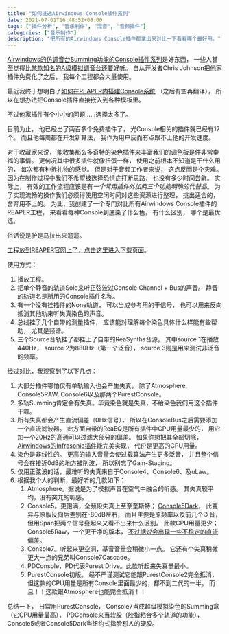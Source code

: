 ```yaml
---
title: "如何挑选Airwindows Console插件系列"
date: 2021-07-01T16:48:52+08:00
tags: ["插件分析", "音乐制作", "混音", "音频插件"]
categories: ["音乐制作"]
description: "把所有的Airwindows Console插件都拿出来对比一下看看哪个最好用。"
---
```


[Airwindows的仿调音台Summing功能的Console插件系列](http://www.airwindows.com/?s=console)是好东西，
一些人甚至觉得[比某款知名的A级模拟调音台还要好听](https://tapeop.com/reviews/gear/104/console-and-buss-colors-plug-ins/)。
自从开发者Chris Johnson把他家插件免费化了之后，
我每个工程都会大量使用。

最近我终于想明白了[如何在REAPER内搭建Console系统](https://forums.cockos.com/showpost.php?p=2449032&postcount=2)
（之后有空再翻译），
所以在想办法把Console插件直接嵌入到各种模板里。

不过他家插件有个小小的问题……选择太多了。

目前为止，
他已经出了两百多个免费插件了，
光Console相关的插件就已经有12个。
而且他每周都在开发新算法，
我作为用户反而有点跟不上他的开发速度。

对于收藏家来说，
能收集那么多奇特的染色插件来丰富我们的调色板是件非常幸福的事情。
更何况其中很多插件就像扭蛋一样，
使用之前根本不知道是干什么用的，
每次都有种拆礼物的感觉。
但是对于音频工作者来说，
这点反而是个灾难。
因为在制作过程中我们不希望被选择恐惧症打断思路，
也没有多少时间尝鲜。
实际上，
有效的工作流程应该是有*一个常用插件外加两三个功能明确的代替品*。
为了实现流畅的操作我们必须得使用空闲时间对这些资源进行整理，
挑出适合的，
舍弃用不上的。
为此，我创建了一个专门对比所有Airwindows Console插件的REAPER工程，
来看看每种Console到底染了什么色，
有什么区别，
哪个是最优选。

俗话说是驴是马拉出来遛遛。

[工程放到REAPER官网上了，点击这里进入下载页面](https://stash.reaper.fm/v/42335/aw%20Console%20Comparison.rpp)。

使用方式：

1. 播放工程。
2. 把单个静音的轨道Solo来听正弦波过Console Channel + Bus的声音。
    静音的轨道名是所用的Console插件名称。
3. 有一个没有挂插件的None轨道，
    可以当成参考用的干信号，
    也可以用来反向抵消其他轨来听失真染色的声音。
4. 总线挂了几个自带的测量插件，
    应该能对理解每个染色具体什么样能有些帮助，
    尤其是频谱。
5. 三个Source音轨挂了都挂上了自带的ReaSynths音源，
    其中source 1在播放440Hz，
    source 2为880Hz（第一个泛音），
    source 3则是用来测试非泛音的频率。

经过对比，我观察到了以下几点：

1. 大部分插件哪怕仅有单轨输入也会产生失真，
    除了Atmosphere, Console5RAW, Console6以及那两个PurestConsole。
2. 多轨Summing肯定会有失真。毕竟染色就是失真，不给染色我们用这个插件干嘛。
3. 所有失真都会产生直流偏差（0Hz信号），
    所以在ConsoleBus之后需要添加一个直流滤波器。
    此方面自带的ReaEQ是所有插件中CPU用量最少的，
    用它加一个20Hz的高通可以过滤大部分的偏差。
    如果你想把其全部切除，
    [Airwindows的Infrasonic插件](https://www.airwindows.com/infrasonic/)能完美实现，
    代价是更高的CPU用量。
4. 染色是非线性的。
    更高的输入音量会使过载算法产生更多泛音，
    并且整个信号会在接近0dB的地方被削波，
    所以别忘了Gain-Staging。
5. 仅用正弦波的话，最难听的失真来自于Console4、Console6、及uLaw。
6. 根据我个人的判断，最好听的几款如下：
   1. Atmosphere。据说是为了模拟声音在空气中融合的听感。
        其失真较平均，没有突兀的听感。
   2. Console5。更饱满，全频段失真上至奈奎斯特；
        [Console5Dark](https://gearspace.com/board/showpost.php?p=13053669&postcount=147)，
        此变异与原版反向后差别在-80dB左右，
        而且主要是原频率以及前几个泛音，
        但用Span把两个信号叠起来又看不出来什么区别。
        此款CPU用量更少；
        Console5Raw，一个更干净的版本，
        [不过据说会出现一些不稳定的直流偏差](https://gearspace.com/board/showpost.php?p=13034212&postcount=8)。
   3. Console7。听起来更空洞，基音音量会稍微小一点。
        它还有个失真稍微更大一点的兄弟叫Console7Cascade。
   4. PDConsole，PD代表Purest Drive。此款听起来失真量最小。
   5. PurestConsole初版。
        经不严谨测试它能跟PurestConsole2完全抵消，
        但这款的CPU用量是所有Console里面最少的，都不到二代的一半。
        而且！！这款跟Atmosphere也能完全抵消！！

总结一下，
日常用PurestConsole，
Console7当成超级模拟染色的Summing盒（它CPU用量最高），
PDConsole来当软胶（胶指粘合多个轨道的功能），
Console5或者Console5Dark当纽约式指脸怼人的硬胶。
